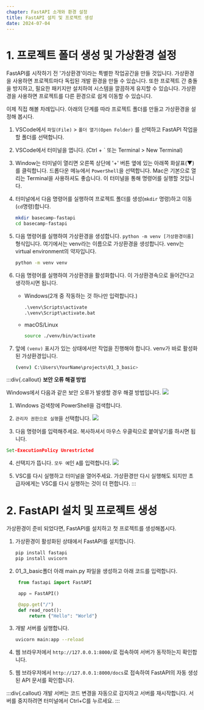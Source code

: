 ```yaml
---
chapter: FastAPI 소개와 환경 설정
title: FastAPI 설치 및 프로젝트 생성
date: 2024-07-04
---
```


# 1. 프로젝트 폴더 생성 및 가상환경 설정

FastAPI를 시작하기 전 '가상환경'이라는 특별한 작업공간을 만들 것입니다. 가상환경을 사용하면 프로젝트마다 독립된 개발 환경을 만들 수 있습니다. 또한 프로젝트 간 충돌을 방지하고, 필요한 패키지만 설치하여 시스템을 깔끔하게 유지할 수 있습니다. 가상환경을 사용하면 프로젝트를 다른 환경으로 쉽게 이동할 수 있습니다.

이제 직접 해볼 차례입니다. 아래의 단계를 따라 프로젝트 폴더를 만들고 가상환경을 설정해 봅시다.

1. VSCode에서 `파일(File)` > `폴더 열기(Open Folder)` 를 선택하고 FastAPI 작업을 할 폴더를 선택합니다.
2. VSCode에서 터미널을 엽니다. (Ctrl + ` 또는 Terminal > New Terminal)
3. Window는 터미널이 열리면 오른쪽 상단에 '+' 버튼 옆에 있는 아래쪽 화살표(▼)를 클릭합니다. 드롭다운 메뉴에서 `PowerShell`을 선택합니다. Mac은 기본으로 열리는 Terminal을 사용하셔도 좋습니다. 이 터미널을 통해 명령어를 실행할 것입니다.
4. 터미널에서 다음 명령어를 실행하여 프로젝트 폴더를 생성(`mkdir` 명령)하고 이동(`cd`명령)합니다.

   ```bash
   mkdir basecamp-fastapi
   cd basecamp-fastapi
   ```

5. 다음 명령어를 실행하여 가상환경을 생성합니다. `python -m venv [가상환경이름]` 형식입니다. 여기에서는 venv라는 이름으로 가상환경을 생성합니다. venv는 virtual environment의 약자입니다.

   ```bash
   python -m venv venv
   ```

6. 다음 명령어를 실행하여 가상환경을 활성화합니다. 이 가상환경속으로 들어간다고 생각하시면 됩니다.

   - Windows(2개 중 작동하는 것 하나만 입력합니다.)

     ```cmd
     .\venv\Scripts\activate
     .\venv\Script\activate.bat
     ```

   - macOS/Linux
     ```bash
     source ./venv/bin/activate
     ```

7. 앞에 `(venv)` 표시가 있는 상태에서만 작업을 진행해야 합니다. venv가 바로 활성화된 가상환경입니다.
   ```bash
   (venv) C:\Users\YourName\projects\01_3_basic>
   ```

:::div{.callout}
**보안 오류 해결 방법**

Windows에서 다음과 같은 보안 오류가 발생할 경우 해결 방법입니다.
![](/images/basecamp-django/chapter01/03-1.png)

1. Windows 검색창에 PowerShell을 검색합니다.
2. `관리자 권한으로 실행`을 선택합니다.
   ![](/images/basecamp-django/chapter01/03-2.png)

3. 다음 명령어를 입력해주세요. 복사하셔서 마우스 우클릭으로 붙여넣기를 하시면 됩니다.

```cmd
Set-ExecutionPolicy Unrestricted
```

4. 선택지가 뜹니다. `모두 예`인 `A`를 입력합니다.
   ![](/images/basecamp-django/chapter01/03-3.png)

5. VSC를 다시 실행하고 터미널을 열어주세요. 가상환경만 다시 실행해도 되지만 초급자에게는 VSC를 다시 실행하는 것이 더 편합니다.
   :::

# 2. FastAPI 설치 및 프로젝트 생성

가상환경이 준비 되었다면, FastAPI를 설치하고 첫 프로젝트를 생성해봅시다.

1. 가상환경이 활성화된 상태에서 FastAPI를 설치합니다.

   ```bash
   pip install fastapi
   pip install uvicorn
   ```

2. 01_3_basic폴더 아래 main.py 파일을 생성하고 아래 코드를 입력합니다.

   ```python
    from fastapi import FastAPI

    app = FastAPI()

    @app.get("/")
    def read_root():
        return {"Hello": "World"}
   ```

3. 개발 서버를 실행합니다.

   ```bash
   uvicorn main:app --reload
   ```

4. 웹 브라우저에서 `http://127.0.0.1:8000/`로 접속하여 서버가 동작하는지 확인합니다.

5. 웹 브라우저에서 `http://127.0.0.1:8000/docs`로 접속하여 FastAPI의 자동 생성된 API 문서를 확인합니다.

:::div{.callout}
개발 서버는 코드 변경을 자동으로 감지하고 서버를 재시작합니다. 서버를 중지하려면 터미널에서 Ctrl+C를 누르세요.
:::
